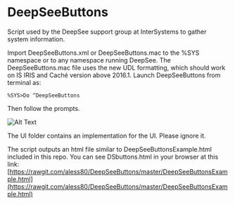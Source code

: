 # DeepSeeButtons
Script used by the DeepSee support group at InterSystems to gather system information. 

Import DeepSeeButtons.xml or DeepSeeButtons.mac to the %SYS namespace or to any namespace running DeepSee. The DeepSeeButtons.mac file uses the new UDL formatting, which should work on IS IRIS and Caché version above 2016.1. 
Launch DeepSeeButtons from terminal as:

`%SYS>Do ^DeepSeeButtons`

Then follow the prompts. 

![Alt Text](https://github.com/aless80/DeepSeeButtons/blob/master/HowTo.gif)

The UI folder contains an implementation for the UI. Please ignore it. 

The script outputs an html file similar to DeepSeeButtonsExample.html included in this repo. You can see DSbuttons.html in your browser at this link: [https://rawgit.com/aless80/DeepSeeButtons/master/DeepSeeButtonsExample.html](https://rawgit.com/aless80/DeepSeeButtons/master/DeepSeeButtonsExample.html)

